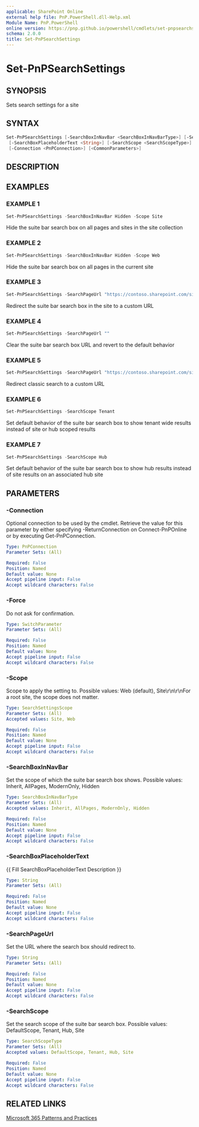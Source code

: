 ```yaml
---
applicable: SharePoint Online
external help file: PnP.PowerShell.dll-Help.xml
Module Name: PnP.PowerShell
online version: https://pnp.github.io/powershell/cmdlets/set-pnpsearchsettings
schema: 2.0.0
title: Set-PnPSearchSettings
---
```


# Set-PnPSearchSettings

## SYNOPSIS
Sets search settings for a site

## SYNTAX

```powershell
Set-PnPSearchSettings [-SearchBoxInNavBar <SearchBoxInNavBarType>] [-SearchPageUrl <String>]
 [-SearchBoxPlaceholderText <String>] [-SearchScope <SearchScopeType>] [-Scope <SearchSettingsScope>] [-Force]
 [-Connection <PnPConnection>] [<CommonParameters>]
```

## DESCRIPTION

## EXAMPLES

### EXAMPLE 1
```powershell
Set-PnPSearchSettings -SearchBoxInNavBar Hidden -Scope Site
```

Hide the suite bar search box on all pages and sites in the site collection

### EXAMPLE 2
```powershell
Set-PnPSearchSettings -SearchBoxInNavBar Hidden -Scope Web
```

Hide the suite bar search box on all pages in the current site

### EXAMPLE 3
```powershell
Set-PnPSearchSettings -SearchPageUrl "https://contoso.sharepoint.com/sites/mysearch/SitePages/search.aspx"
```

Redirect the suite bar search box in the site to a custom URL

### EXAMPLE 4
```powershell
Set-PnPSearchSettings -SearchPageUrl ""
```

Clear the suite bar search box URL and revert to the default behavior

### EXAMPLE 5
```powershell
Set-PnPSearchSettings -SearchPageUrl "https://contoso.sharepoint.com/sites/mysearch/SitePages/search.aspx" -Scope Site
```

Redirect classic search to a custom URL

### EXAMPLE 6
```powershell
Set-PnPSearchSettings -SearchScope Tenant
```

Set default behavior of the suite bar search box to show tenant wide results instead of site or hub scoped results

### EXAMPLE 7
```powershell
Set-PnPSearchSettings -SearchScope Hub
```

Set default behavior of the suite bar search box to show hub results instead of site results on an associated hub site

## PARAMETERS

### -Connection
Optional connection to be used by the cmdlet. Retrieve the value for this parameter by either specifying -ReturnConnection on Connect-PnPOnline or by executing Get-PnPConnection.

```yaml
Type: PnPConnection
Parameter Sets: (All)

Required: False
Position: Named
Default value: None
Accept pipeline input: False
Accept wildcard characters: False
```

### -Force
Do not ask for confirmation.

```yaml
Type: SwitchParameter
Parameter Sets: (All)

Required: False
Position: Named
Default value: None
Accept pipeline input: False
Accept wildcard characters: False
```

### -Scope
Scope to apply the setting to. Possible values: Web (default), Site\r\n\r\nFor a root site, the scope does not matter.

```yaml
Type: SearchSettingsScope
Parameter Sets: (All)
Accepted values: Site, Web

Required: False
Position: Named
Default value: None
Accept pipeline input: False
Accept wildcard characters: False
```

### -SearchBoxInNavBar
Set the scope of which the suite bar search box shows. Possible values: Inherit, AllPages, ModernOnly, Hidden

```yaml
Type: SearchBoxInNavBarType
Parameter Sets: (All)
Accepted values: Inherit, AllPages, ModernOnly, Hidden

Required: False
Position: Named
Default value: None
Accept pipeline input: False
Accept wildcard characters: False
```

### -SearchBoxPlaceholderText
{{ Fill SearchBoxPlaceholderText Description }}

```yaml
Type: String
Parameter Sets: (All)

Required: False
Position: Named
Default value: None
Accept pipeline input: False
Accept wildcard characters: False
```

### -SearchPageUrl
Set the URL where the search box should redirect to.

```yaml
Type: String
Parameter Sets: (All)

Required: False
Position: Named
Default value: None
Accept pipeline input: False
Accept wildcard characters: False
```

### -SearchScope
Set the search scope of the suite bar search box. Possible values: DefaultScope, Tenant, Hub, Site

```yaml
Type: SearchScopeType
Parameter Sets: (All)
Accepted values: DefaultScope, Tenant, Hub, Site

Required: False
Position: Named
Default value: None
Accept pipeline input: False
Accept wildcard characters: False
```



## RELATED LINKS

[Microsoft 365 Patterns and Practices](https://aka.ms/m365pnp)